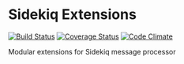 # Sidekiq Extensions

[![Build Status](https://secure.travis-ci.org/freewrite/sidekiq_extensions.png)](http://travis-ci.org/freewrite/sidekiq_extensions)
[![Coverage Status](https://coveralls.io/repos/freewrite/sidekiq_extensions/badge.png?branch=dev)](https://coveralls.io/r/freewrite/sidekiq_extensions)
[![Code Climate](https://codeclimate.com/github/freewrite/sidekiq_extensions.png)](https://codeclimate.com/github/freewrite/sidekiq_extensions)

Modular extensions for Sidekiq message processor
